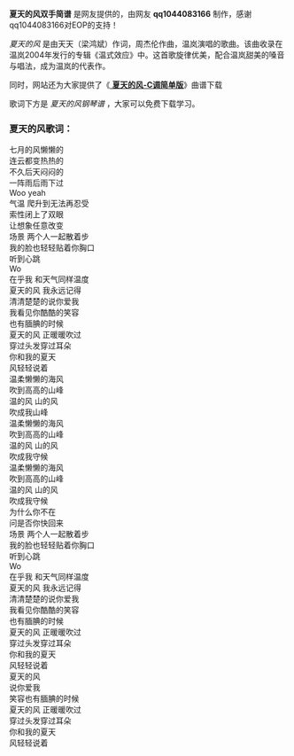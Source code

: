 

**夏天的风双手简谱** 是网友提供的，由网友 **qq1044083166** 制作，感谢qq1044083166对EOP的支持！

_夏天的风_
是由天天（梁鸿斌）作词，周杰伦作曲，温岚演唱的歌曲。该曲收录在温岚2004年发行的专辑《温式效应》中。这首歌旋律优美，配合温岚甜美的嗓音与唱法，成为温岚的代表作。

同时，网站还为大家提供了《[ **夏天的风-C调简单版**](Music-11948-夏天的风-C调简单版.html "夏天的风-C调简单版")》曲谱下载

歌词下方是 _夏天的风钢琴谱_ ，大家可以免费下载学习。

### 夏天的风歌词：

七月的风懒懒的  
连云都变热热的  
不久后天闷闷的  
一阵雨后雨下过  
Woo yeah  
气温 爬升到无法再忍受  
索性闭上了双眼  
让想象任意改变  
场景 两个人一起散着步  
我的脸也轻轻贴着你胸口  
听到心跳  
Wo  
在乎我 和天气同样温度  
夏天的风 我永远记得  
清清楚楚的说你爱我  
我看见你酷酷的笑容  
也有腼腆的时候  
夏天的风 正暖暖吹过  
穿过头发穿过耳朵  
你和我的夏天  
风轻轻说着  
温柔懒懒的海风  
吹到高高的山峰  
温的风 山的风  
吹成我山峰  
温柔懒懒的海风  
吹到高高的山峰  
温的风 山的风  
吹成我守候  
温柔懒懒的海风  
吹到高高的山峰  
温的风 山的风  
吹成我守候  
为什么你不在  
问是否你快回来  
场景 两个人一起散着步  
我的脸也轻轻贴着你胸口  
听到心跳  
Wo  
在乎我 和天气同样温度  
夏天的风 我永远记得  
清清楚楚的说你爱我  
我看见你酷酷的笑容  
也有腼腆的时候  
夏天的风 正暖暖吹过  
穿过头发穿过耳朵  
你和我的夏天  
风轻轻说着  
夏天的风  
说你爱我  
笑容也有腼腆的时候  
夏天的风 正暖暖吹过  
穿过头发穿过耳朵  
你和我的夏天  
风轻轻说着

